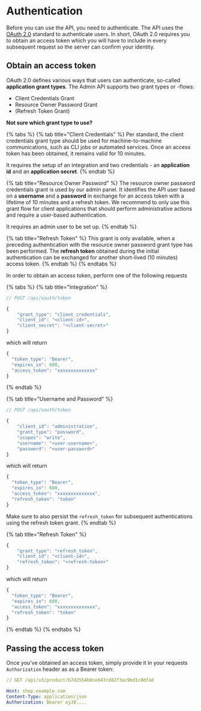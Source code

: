 # Authentication

Before you can use the API, you need to authenticate. The API uses the [OAuth 2.0](https://oauth.net/2/) standard to authenticate users. In short, OAuth 2.0 requires you to obtain an access token which you will have to include in every subsequent request so the server can confirm your identity.

## Obtain an access token

OAuth 2.0 defines various ways that users can authenticate, so-called **application grant types**. The Admin API supports two grant types or -flows:

* Client Credentials Grant
* Resource Owner Password Grant
* \(Refresh Token Grant\)

**Not sure which grant type to use?**

{% tabs %}
{% tab title="Client Credentials" %}
Per standard, the client credentials grant type should be used for machine-to-machine communications, such as CLI jobs or automated services. Once an access token has been obtained, it remains valid for 10 minutes. 

It requires the setup of an integration and two credentials - an **application id** and an **application secret**. 
{% endtab %}

{% tab title="Resource Owner Password" %}
The resource owner password credentials grant is used by our admin panel. It identifies the API user based on a **username** and a **password** in exchange for an access token with a lifetime of 10 minutes and a refresh token. We recommend to only use this grant flow for client applications that should perform administrative actions and require a user-based authentication.

It requires an admin user to be set up.
{% endtab %}

{% tab title="Refresh Token" %}
This grant is only available, when a preceding authentication with the resource owner password grant type has been performed. The **refresh token** obtained during the initial authentication can be exchanged for another short-lived \(10 minutes\) access token.
{% endtab %}
{% endtabs %}

In order to obtain an access token, perform one of the following requests

{% tabs %}
{% tab title="Integration" %}
```javascript
// POST /api/oauth/token

{
    "grant_type": "client_credentials",
    "client_id": "<client-id>",
    "client_secret": "<client-secret>"
}
```

which will return

```javascript
{
  "token_type": "Bearer",
  "expires_in": 600,
  "access_token": "xxxxxxxxxxxxxx"
}
```
{% endtab %}

{% tab title="Username and Password" %}
```javascript
// POST /api/oauth/token

{
    "client_id": "administration",
    "grant_type": "password",
    "scopes": "write",
    "username": "<user-username>",
    "password": "<user-password>"
}
```

which will return

```javascript
{
  "token_type": "Bearer",
  "expires_in": 600,
  "access_token": "xxxxxxxxxxxxxx",
  "refresh_token": "token"
}
```

Make sure to also persist the `refresh_token` for subsequent authentications using the refresh token grant.
{% endtab %}

{% tab title="Refresh Token" %}
```javascript
{
    "grant_type": "refresh_token",
    "client_id": "<client-id>",
    "refresh_token": "<refresh-token>"
}
```

which will return

```javascript
{
  "token_type": "Bearer",
  "expires_in": 600,
  "access_token": "xxxxxxxxxxxxxx",
  "refresh_token": "token"
}

```
{% endtab %}
{% endtabs %}

## Passing the access token

Once you've obtained an access token, simply provide it in your requests `Authorization` header as as a Bearer token:

```yaml
// GET /api/v3/product/b7d2554b0ce847cd82f3ac9bd1c0dfad

Host: shop.example.com
Content-Type: application/json
Authorization: Bearer eyJ0....
```

